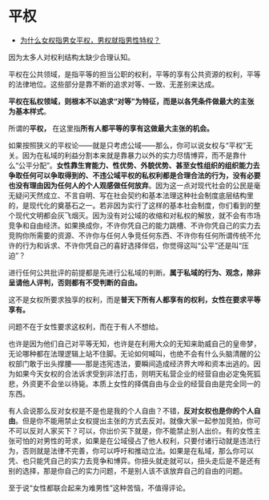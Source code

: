 # 平权

- [为什么女权指男女平权，男权就指男性特权？](https://www.zhihu.com/question/298105587/answer/509627202)  
 

因为太多人对权利结构太缺少合理认知。

平权在公共领域，是指平等的担当公职的权利，平等的享有公共资源的权利，平等的法律地位。这些部分是靠不断的追求对等、一致、无差别来达成。

**平权在私权领域，则根本不以追求“对等”为特征，而是以各凭条件做最大的主张为基本样式**。

所谓的**平权，** 在这里指**所有人都平等的享有这做最大主张的机会。**

如果按照狭义的平权论——就是只考虑公域——那么，你可以说女权与“平权”无关。因为在私域的利益分割本来就是靠暴力以外的实力尽情博弈，而不是靠什么“公平分配”。**女性靠生育能力、性优势、外貌优势、甚至女性组织的组织能力去争取任何可以争取得到的、不违公域平权的私权利都是合理合法的行为，没有必要也没有理由因为任何人的个人观感做任何放弃**。因为这一点对现代社会的公民是毫无疑问天然成立、不言自明、写在社会契约和基本法理这种社会制度底层结构里的，是现代化的奠基石之一。若非因为实行了这样的基本社会制度，你们看到的整个现代文明都会灰飞烟灭。因为没有对公域的收缩和对私权的解放，就不会有市场竞争和自由经济。如果换成你，不许你凭自己的能力跳槽、不许你凭自己的实力去竞购你所需要的资源、不许你与任何人争竞任何东西、不许你有任何所谓传统不允许的行为和诉求、不许你凭自己的喜好选择伴侣，你觉得这叫“公平”还是叫“压迫”？

进行任何公共批评的前提都是先进行公私域的判断。**属于私域的行为、观念，除非呈请他人评判，否则都有不受判断的自由。**

这不是女权所要求独享的权利，而是**普天下所有人都享有的权利，女性在要求平等享有。**

问题不在于女性要求这权利，而在于有人不想给。

也许是因为他们自己对平等无知，也许是在利用大众的无知来助威自己的皇帝梦，无论哪种都在法理逻辑上站不住脚。无论如何喊叫，也绝不会有什么头脑清醒的公权部门敢于出头撑腰——那是违宪违法，要瞬间造成经济界大哗和资本出逃的。因为如果今天女权的合法诉求受到非法打击，则明天私营企业的经营自由必定兔死狐悲，外资更不会坐以待毙。本质上女性的择偶自由与企业的经营自由是完全同一的东西。

有人会说那么反对女权是不是也是我的个人自由？不错，**反对女权也是你的个人自由**。但是你不能用禁止女权提出主张的方式去反对。就像大家一起参加竞拍，你可不可以反对人家买下？可以，你出价买下就是，你不能禁止别人出价。有的女性主张可怕的对男性的苛求，如果是在公域侵占了他人权利，只要付诸行动就是违法行为，否则就是法律不完善，你可以呼吁和推动立法。如果是在私域，那么你可以凭、也只能凭自己的实力去竞争和博弈。你扭头就走就可以，扭头走后是不是还有别的选择，那是你自己的实力问题，不是别人该不该放弃自己的自由的问题。

至于说“女性都联合起来为难男性”这种苦恼，不值得评论。